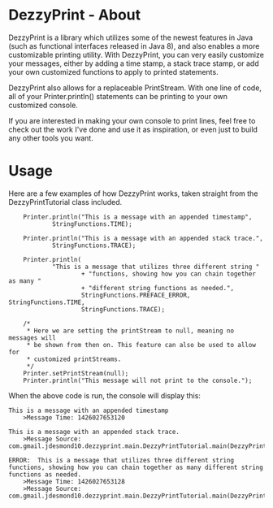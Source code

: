 # DezzyPrint - About
DezzyPrint is a library which utilizes some of the newest features in
Java (such as functional interfaces released in Java 8), and also
enables a more customizable printing utility. With DezzyPrint, you
can very easily customize your messages, either by adding a time
stamp, a stack trace stamp, or add your own customized functions to
apply to printed statements.
 
DezzyPrint also allows for a replaceable PrintStream. With one line
of code, all of your Printer.println() statements can be printing to
your own customized console.

If you are interested in making your own console to print lines, feel free to check out the work I've done and use it as inspiration, or even just to build any other tools you want.

# Usage
Here are a few examples of how DezzyPrint works, taken straight from the DezzyPrintTutorial class included.

		Printer.println("This is a message with an appended timestamp",
				StringFunctions.TIME);

		Printer.println("This is a message with an appended stack trace.",
				StringFunctions.TRACE);

		Printer.println(
				"This is a message that utilizes three different string "
						+ "functions, showing how you can chain together as many "
						+ "different string functions as needed.",
						StringFunctions.PREFACE_ERROR, StringFunctions.TIME,
						StringFunctions.TRACE);

		/*
		 * Here we are setting the printStream to null, meaning no messages will
		 * be shown from then on. This feature can also be used to allow for
		 * customized printStreams.
		 */
		Printer.setPrintStream(null);
		Printer.println("This message will not print to the console.");
		
When the above code is run, the console will display this:

  	This is a message with an appended timestamp
  		>Message Time: 1426027653120
  		
	This is a message with an appended stack trace.
		>Message Source: com.gmail.jdesmond10.dezzyprint.main.DezzyPrintTutorial.main(DezzyPrintTutorial.java:29)
		
	ERROR:  This is a message that utilizes three different string functions, showing how you can chain together as many different string functions as needed.
		>Message Time: 1426027653128
		>Message Source: com.gmail.jdesmond10.dezzyprint.main.DezzyPrintTutorial.main(DezzyPrintTutorial.java:32)


